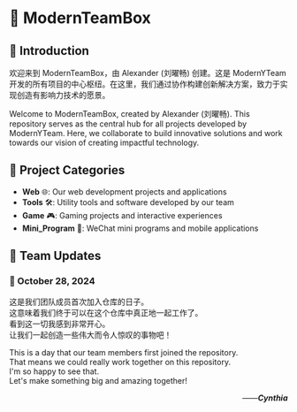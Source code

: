 # 🌟 ModernTeamBox

## 📖 Introduction
欢迎来到 ModernTeamBox，由 Alexander (刘曜畅) 创建。这是 ModernYTeam 开发的所有项目的中心枢纽。在这里，我们通过协作构建创新解决方案，致力于实现创造有影响力技术的愿景。

Welcome to ModernTeamBox, created by Alexander (刘曜畅). This repository serves as the central hub for all projects developed by ModernYTeam. Here, we collaborate to build innovative solutions and work towards our vision of creating impactful technology.

## 🚀 Project Categories

- **Web** 🌐: Our web development projects and applications
- **Tools** 🛠️: Utility tools and software developed by our team  
- **Game** 🎮: Gaming projects and interactive experiences
- **Mini_Program** 📱: WeChat mini programs and mobile applications

## 📢 Team Updates

### 🎉 October 28, 2024
这是我们团队成员首次加入仓库的日子。  
这意味着我们终于可以在这个仓库中真正地一起工作了。  
看到这一切我感到非常开心。  
让我们一起创造一些伟大而令人惊叹的事物吧！

This is a day that our team members first joined the repository.  
That means we could really work together on this repository.  
I'm so happy to see that.  
Let's make something big and amazing together!

<div align="right">
  <i>——<b>Cynthia</b></i>
</div>
